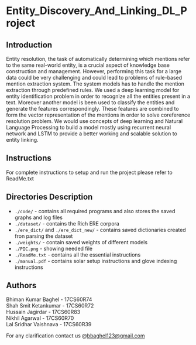 # Entity_Discovery_And_Linking_DL_Project

Introduction
---
Entity resolution, the task of automatically determining which mentions refer to the same
real-world entity, is a crucial aspect of knowledge base construction and management.
However, performing this task for a large data could be very challenging and could lead to
problems of rule-based mention extraction system. The system models has to handle the
mention extraction through predefined rules. We used a deep learning model for entity
identification problem in order to recognize all the entities present in a text. Moreover
another model is been used to classify the entities and generate the features correspondingly.
These features are combined to form the vector representation of the mentions in order to
solve coreference resolution problem. We would use concepts of deep learning and Natural
Language Processing to build a model mostly using recurrent neural network and LSTM to
provide a better working and scalable solution to entity linking.

Instructions
---
For complete instructions to setup and run the project please refer to ReadMe.txt

Directories Description
---
* `./code/` - contains all required programs and also stores the saved graphs and log files  
* `./dataset/` - contains the Rich ERE corpora  
* `./ere_dict/` and `./ere_dict_new/` - contains saved dictionaries created fron parsing the dataset  
* `./weights/` - contain saved weights of different models  
* `./PIC.png` - showing needed file  
* `./ReadMe.txt` - contains all the essential instructions
* `./manual.pdf` - contains solar setup instructions and glove indexing instructions

Authors
---
Bhiman Kumar Baghel - 17CS60R74  
Shah Smit Ketankumar - 17CS60R72  
Hussain Jagirdar - 17CS60R83  
Nikhil Agarwal - 17CS60R70  
Lal Sridhar Vaishnava - 17CS60R39

For any clarification contact us @bbaghel123@gmail.com
